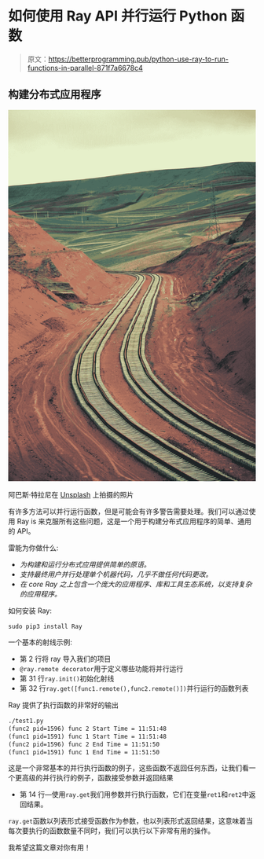 # 如何使用 Ray API 并行运行 Python 函数

> 原文：<https://betterprogramming.pub/python-use-ray-to-run-functions-in-parallel-871f7a6678c4>

## 构建分布式应用程序

![](img/71f8284ebd846b69b4b950ce617c98ad.png)

阿巴斯·特拉尼在 [Unsplash](https://unsplash.com?utm_source=medium&utm_medium=referral) 上拍摄的照片

有许多方法可以并行运行函数，但是可能会有许多警告需要处理。我们可以通过使用 Ray is 来克服所有这些问题，这是一个用于构建分布式应用程序的简单、通用的 API。

雷能为你做什么:

*   *为构建和运行分布式应用提供简单的原语。*
*   *支持最终用户并行处理单个机器代码，几乎不做任何代码更改。*
*   *在 core Ray 之上包含一个庞大的应用程序、库和工具生态系统，以支持复杂的应用程序。*

如何安装 Ray:

```
sudo pip3 install Ray
```

一个基本的射线示例:

*   第 2 行将 ray 导入我们的项目
*   `@ray.remote decorator`用于定义哪些功能将并行运行
*   第 31 行`ray.init()`初始化射线
*   第 32 行`ray.get([func1.remote(),func2.remote()])`并行运行的函数列表

Ray 提供了执行函数的非常好的输出

```
./test1.py
(func2 pid=1596) func 2 Start Time = 11:51:48
(func1 pid=1591) func 1 Start Time = 11:51:48
(func2 pid=1596) func 2 End Time = 11:51:50
(func1 pid=1591) func 1 End Time = 11:51:50
```

这是一个非常基本的并行执行函数的例子，这些函数不返回任何东西，让我们看一个更高级的并行执行的例子，函数接受参数并返回结果

*   第 14 行—使用`ray.get`我们用参数并行执行函数，它们在变量`ret1`和`ret2`中返回结果。

`ray.get`函数以列表形式接受函数作为参数，也以列表形式返回结果，这意味着当每次要执行的函数数量不同时，我们可以执行以下非常有用的操作。

我希望这篇文章对你有用！